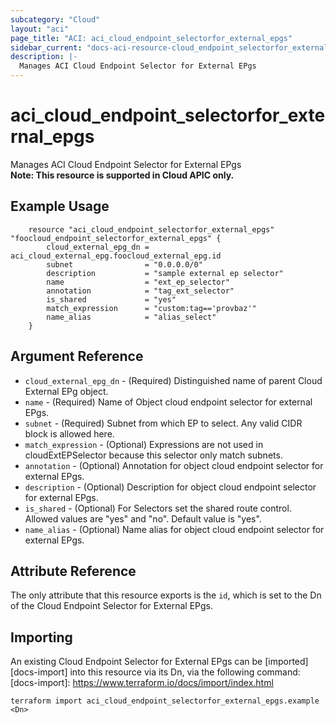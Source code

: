 ```yaml
---
subcategory: "Cloud"
layout: "aci"
page_title: "ACI: aci_cloud_endpoint_selectorfor_external_epgs"
sidebar_current: "docs-aci-resource-cloud_endpoint_selectorfor_external_epgs"
description: |-
  Manages ACI Cloud Endpoint Selector for External EPgs
---
```


# aci_cloud_endpoint_selectorfor_external_epgs

Manages ACI Cloud Endpoint Selector for External EPgs  
<b>Note: This resource is supported in Cloud APIC only.</b>

## Example Usage

```hcl
	resource "aci_cloud_endpoint_selectorfor_external_epgs" "foocloud_endpoint_selectorfor_external_epgs" {
		cloud_external_epg_dn = aci_cloud_external_epg.foocloud_external_epg.id
		subnet                = "0.0.0.0/0"
		description           = "sample external ep selector"
		name                  = "ext_ep_selector"
		annotation            = "tag_ext_selector"
		is_shared             = "yes"
		match_expression 	  = "custom:tag=='provbaz'"
		name_alias            = "alias_select"
	}
```

## Argument Reference

- `cloud_external_epg_dn` - (Required) Distinguished name of parent Cloud External EPg object.
- `name` - (Required) Name of Object cloud endpoint selector for external EPgs.
- `subnet` - (Required) Subnet from which EP to select. Any valid CIDR block is allowed here.
- `match_expression` - (Optional) Expressions are not used in cloudExtEPSelector because this selector only match subnets.
- `annotation` - (Optional) Annotation for object cloud endpoint selector for external EPgs.
- `description` - (Optional) Description for object cloud endpoint selector for external EPgs.
- `is_shared` - (Optional) For Selectors set the shared route control. Allowed values are "yes" and "no". Default value is "yes".
- `name_alias` - (Optional) Name alias for object cloud endpoint selector for external EPgs.

## Attribute Reference

The only attribute that this resource exports is the `id`, which is set to the
Dn of the Cloud Endpoint Selector for External EPgs.

## Importing

An existing Cloud Endpoint Selector for External EPgs can be [imported][docs-import] into this resource via its Dn, via the following command:
[docs-import]: https://www.terraform.io/docs/import/index.html

```
terraform import aci_cloud_endpoint_selectorfor_external_epgs.example <Dn>
```
